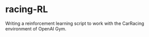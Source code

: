 # racing-RL
Writing a reinforcement learning script to work with the CarRacing environment of OpenAI Gym.
